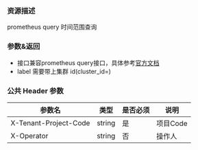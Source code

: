 ### 资源描述
prometheus query 时间范围查询

### 参数&返回
- 接口兼容prometheus query接口，具体参考[官方文档](https://prometheus.io/docs/prometheus/latest/querying/api/#instant-queries)
- label 需要带上集群 id(cluster_id=)

### 公共 Header 参数

| 参数名  |  类型  |  是否必须 | 说明 | 
| ------------ | ------------ | ------------ | -------- |
| X-Tenant-Project-Code  | string  | 是 | 项目Code |
| X-Operator  | string  | 否 | 操作人 |